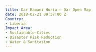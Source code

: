 ```yaml
---
title: Dar Ramani Huria — Dar Open Map
date: 2018-02-21 09:37:00 Z
Country:
- Liberia
Impact Area:
- Sustainable Cities
- Disaster Risk Reduction
- Water & Sanitation
---
```

